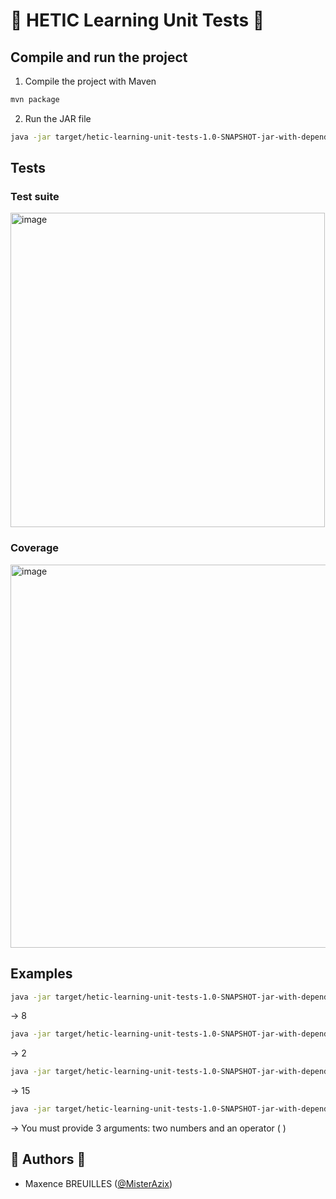 # 🧪 HETIC Learning Unit Tests 🧪

## Compile and run the project

1. Compile the project with Maven

```bash
mvn package
```

2. Run the JAR file

```bash
java -jar target/hetic-learning-unit-tests-1.0-SNAPSHOT-jar-with-dependencies.jar
```

## Tests
### Test suite
<img width="503" alt="image" src="https://github.com/MisterAzix/hetic-learning-unit-tests/assets/40914400/09666eaf-74f4-4b36-aa23-9a18b87a97f2">

### Coverage
<img width="613" alt="image" src="https://github.com/MisterAzix/hetic-learning-unit-tests/assets/40914400/dd9ed2e1-f798-4053-95f0-4407a2bf3778">

## Examples
```bash
java -jar target/hetic-learning-unit-tests-1.0-SNAPSHOT-jar-with-dependencies.jar 5 3 +
```
-> 8
```bash
java -jar target/hetic-learning-unit-tests-1.0-SNAPSHOT-jar-with-dependencies.jar 5 3 -
```
-> 2
```bash
java -jar target/hetic-learning-unit-tests-1.0-SNAPSHOT-jar-with-dependencies.jar 5 3 "*"
```
-> 15
```bash
java -jar target/hetic-learning-unit-tests-1.0-SNAPSHOT-jar-with-dependencies.jar "*" 3 5
```
-> You must provide 3 arguments: two numbers and an operator (<number> <number> <operator>)

## 👤️ Authors 👤

- Maxence BREUILLES ([@MisterAzix](https://github.com/MisterAzix))<br />
